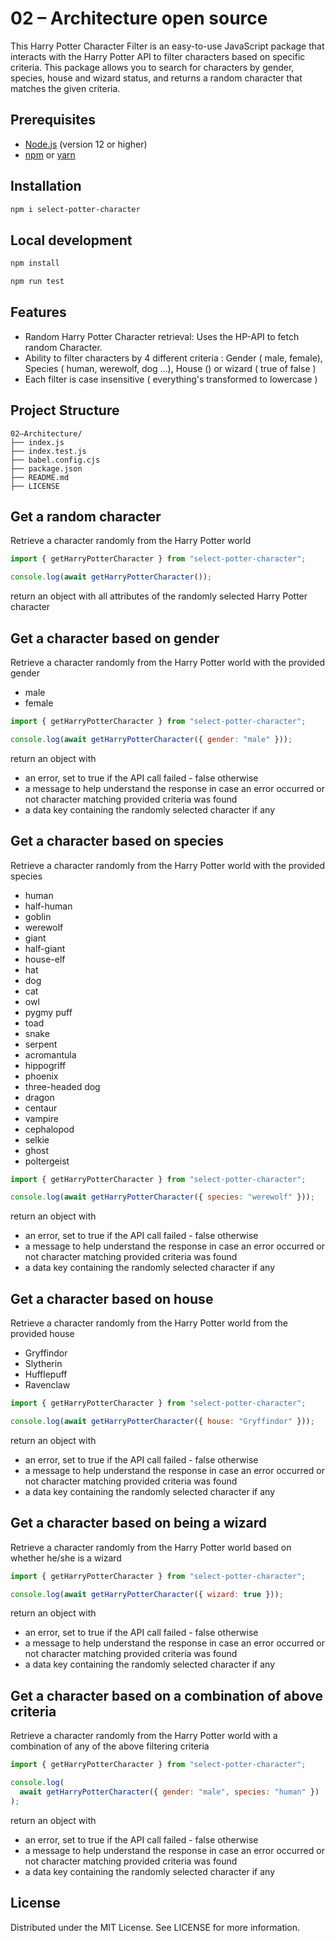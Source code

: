 # 02 – Architecture open source

This Harry Potter Character Filter is an easy-to-use JavaScript package that interacts with the Harry Potter API to filter characters based on specific criteria. This package allows you to search for characters by gender, species, house and wizard status, and returns a random character that matches the given criteria.

## Prerequisites

- [Node.js](https://nodejs.org/) (version 12 or higher)
- [npm](https://www.npmjs.com/) or [yarn](https://yarnpkg.com/)

## Installation

```bash
npm i select-potter-character
```

## Local development

```bash
npm install
```

```bash
npm run test
```

## Features

- Random Harry Potter Character retrieval: Uses the HP-API to fetch random Character.
- Ability to filter characters by 4 different criteria : Gender ( male, female), Species ( human, werewolf, dog ...), House () or wizard ( true of false )
- Each filter is case insensitive ( everything's transformed to lowercase )

## Project Structure

```
02–Architecture/
├── index.js
├── index.test.js
├── babel.config.cjs
├── package.json
├── README.md
├── LICENSE
```

## Get a random character

Retrieve a character randomly from the Harry Potter world

```js
import { getHarryPotterCharacter } from "select-potter-character";

console.log(await getHarryPotterCharacter());
```

return an object with all attributes of the randomly selected Harry Potter character

## Get a character based on gender

Retrieve a character randomly from the Harry Potter world with the provided gender

- male
- female

```js
import { getHarryPotterCharacter } from "select-potter-character";

console.log(await getHarryPotterCharacter({ gender: "male" }));
```

return an object with

- an error, set to true if the API call failed - false otherwise
- a message to help understand the response in case an error occurred or not character matching provided criteria was found
- a data key containing the randomly selected character if any

## Get a character based on species

Retrieve a character randomly from the Harry Potter world with the provided species

- human
- half-human
- goblin
- werewolf
- giant
- half-giant
- house-elf
- hat
- dog
- cat
- owl
- pygmy puff
- toad
- snake
- serpent
- acromantula
- hippogriff
- phoenix
- three-headed dog
- dragon
- centaur
- vampire
- cephalopod
- selkie
- ghost
- poltergeist

```js
import { getHarryPotterCharacter } from "select-potter-character";

console.log(await getHarryPotterCharacter({ species: "werewolf" }));
```

return an object with

- an error, set to true if the API call failed - false otherwise
- a message to help understand the response in case an error occurred or not character matching provided criteria was found
- a data key containing the randomly selected character if any

## Get a character based on house

Retrieve a character randomly from the Harry Potter world from the provided house

- Gryffindor
- Slytherin
- Hufflepuff
- Ravenclaw

```js
import { getHarryPotterCharacter } from "select-potter-character";

console.log(await getHarryPotterCharacter({ house: "Gryffindor" }));
```

return an object with

- an error, set to true if the API call failed - false otherwise
- a message to help understand the response in case an error occurred or not character matching provided criteria was found
- a data key containing the randomly selected character if any

## Get a character based on being a wizard

Retrieve a character randomly from the Harry Potter world based on whether he/she is a wizard

```js
import { getHarryPotterCharacter } from "select-potter-character";

console.log(await getHarryPotterCharacter({ wizard: true }));
```

return an object with

- an error, set to true if the API call failed - false otherwise
- a message to help understand the response in case an error occurred or not character matching provided criteria was found
- a data key containing the randomly selected character if any

## Get a character based on a combination of above criteria

Retrieve a character randomly from the Harry Potter world with a combination of any of the above filtering criteria

```js
import { getHarryPotterCharacter } from "select-potter-character";

console.log(
  await getHarryPotterCharacter({ gender: "male", species: "human" })
);
```

return an object with

- an error, set to true if the API call failed - false otherwise
- a message to help understand the response in case an error occurred or not character matching provided criteria was found
- a data key containing the randomly selected character if any

## License

Distributed under the MIT License. See LICENSE for more information.
